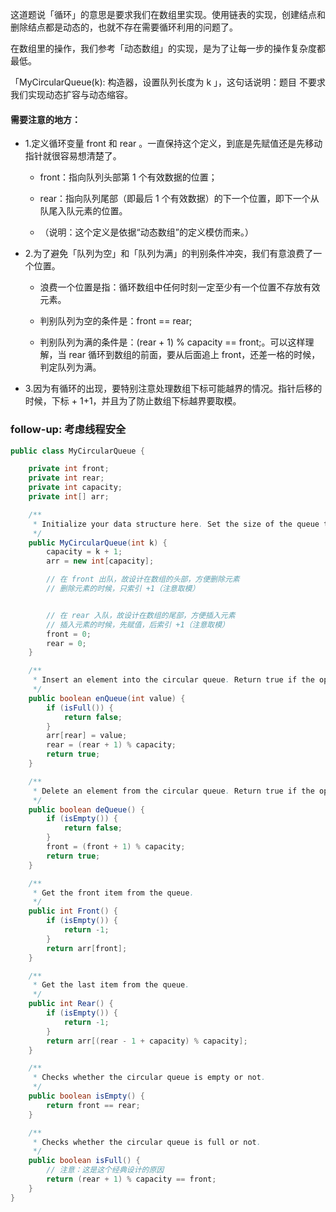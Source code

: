 这道题说「循环」的意思是要求我们在数组里实现。使用链表的实现，创建结点和删除结点都是动态的，也就不存在需要循环利用的问题了。

在数组里的操作，我们参考「动态数组」的实现，是为了让每一步的操作复杂度都最低。

「MyCircularQueue(k): 构造器，设置队列长度为 k 」，这句话说明：题目 不要求我们实现动态扩容与动态缩容。

#### 需要注意的地方：

- 1.定义循环变量 front 和 rear 。一直保持这个定义，到底是先赋值还是先移动指针就很容易想清楚了。
  - front：指向队列头部第 1 个有效数据的位置；
  - rear：指向队列尾部（即最后 1 个有效数据）的下一个位置，即下一个从队尾入队元素的位置。

  - （说明：这个定义是依据“动态数组”的定义模仿而来。）

- 2.为了避免「队列为空」和「队列为满」的判别条件冲突，我们有意浪费了一个位置。
  - 浪费一个位置是指：循环数组中任何时刻一定至少有一个位置不存放有效元素。

  - 判别队列为空的条件是：front == rear;
  - 判别队列为满的条件是：(rear + 1) % capacity == front;。可以这样理解，当 rear 循环到数组的前面，要从后面追上 front，还差一格的时候，判定队列为满。
- 3.因为有循环的出现，要特别注意处理数组下标可能越界的情况。指针后移的时候，下标 + 1+1，并且为了防止数组下标越界要取模。


### follow-up: 考虑线程安全




```java
public class MyCircularQueue {

    private int front;
    private int rear;
    private int capacity;
    private int[] arr;

    /**
     * Initialize your data structure here. Set the size of the queue to be k.
     */
    public MyCircularQueue(int k) {
        capacity = k + 1;
        arr = new int[capacity];

        // 在 front 出队，故设计在数组的头部，方便删除元素
        // 删除元素的时候，只索引 +1（注意取模）


        // 在 rear 入队，故设计在数组的尾部，方便插入元素
        // 插入元素的时候，先赋值，后索引 +1（注意取模）
        front = 0;
        rear = 0;
    }

    /**
     * Insert an element into the circular queue. Return true if the operation is successful.
     */
    public boolean enQueue(int value) {
        if (isFull()) {
            return false;
        }
        arr[rear] = value;
        rear = (rear + 1) % capacity;
        return true;
    }

    /**
     * Delete an element from the circular queue. Return true if the operation is successful.
     */
    public boolean deQueue() {
        if (isEmpty()) {
            return false;
        }
        front = (front + 1) % capacity;
        return true;
    }

    /**
     * Get the front item from the queue.
     */
    public int Front() {
        if (isEmpty()) {
            return -1;
        }
        return arr[front];
    }

    /**
     * Get the last item from the queue.
     */
    public int Rear() {
        if (isEmpty()) {
            return -1;
        }
        return arr[(rear - 1 + capacity) % capacity];
    }

    /**
     * Checks whether the circular queue is empty or not.
     */
    public boolean isEmpty() {
        return front == rear;
    }

    /**
     * Checks whether the circular queue is full or not.
     */
    public boolean isFull() {
        // 注意：这是这个经典设计的原因
        return (rear + 1) % capacity == front;
    }
}